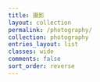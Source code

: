 ```yaml
---
title: 摄影
layout: collection
permalink: /photography/
collection: photography
entries_layout: list
classes: wide
comments: false
sort_order: reverse
---
```

